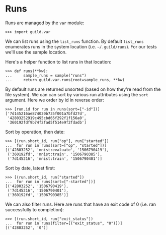 # Runs

Runs are managed by the `var` module:

    >>> import guild.var

We can list runs using the `list_runs` function. By default
`list_runs` enumerates runs in the system location
(i.e. `~/.guild/runs`). For our tests we'll use the sample location.

Here's a helper function to list runs in that location:

    >>> def runs(**kw):
    ...     sample_runs = sample("runs")
    ...     return guild.var.runs(root=sample_runs, **kw)

By default runs are returned unsorted (based on how they're read from
the file system). We can can sort by various run attributes using the
`sort` argument. Here we order by id in reverse order:

    >>> [run.id for run in runs(sort=["-id"])]
    ['7d145216ae874020b735f001a7bfd27d',
     '42803252919c495cbd65f292f1f156a0',
     '360192fdf9b74f2fad5f514e9f2fdadb']

Sort by operation, then date:

    >>> [(run.short_id, run["op"], run["started"])
    ...  for run in runs(sort=["op", "started"])]
    [('42803252', 'mnist:evaluate', '1506790419'),
     ('360192fd', 'mnist:train', '1506790385'),
     ('7d145216', 'mnist:train', '1506790401')]

Sort by date, latest first:

    >>> [(run.short_id, run["started"])
    ...  for run in runs(sort=["-started"])]
    [('42803252', '1506790419'),
     ('7d145216', '1506790401'),
     ('360192fd', '1506790385')]

We can also filter runs. Here are runs that have an exit code of 0
(i.e. ran successfully to completion):

    >>> [(run.short_id, run["exit_status"])
    ...  for run in runs(filter=[("exit_status", "0")])]
    [('42803252', '0')]
